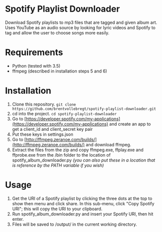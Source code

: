 # Spotify Playlist Downloader
Download Spotify playlists to mp3 files that are tagged and given album art. Uses YouTube as an audio source by looking for lyric videos and Spotify to tag and allow the user to choose songs more easily.

# Requirements
* Python (tested with 3.5)
* ffmpeg (described in installation steps 5 and 6)

# Installation
1. Clone this repository. `git clone https://github.com/brentvollebregt/spotify-playlist-downloader.git`
2. cd into the project. `cd spotify-playlist-downloader`
3. Go to [https://developer.spotify.com/my-applications](https://developer.spotify.com/my-applications) and create an app to get a client_id and client_secret key pair
4. Put these keys in settings.json
5. Go to [http://ffmpeg.zeranoe.com/builds/](http://ffmpeg.zeranoe.com/builds/) and download ffmpeg.
6. Extract the files from the zip and copy ffmpeg.exe, ffplay.exe and ffprobe.exe from the /bin folder to the location of spotify_album_downloader.py *(you can also put these in a location that is reference by the PATH variable if you wish)*

# Usage
1. Get the URI of a Spotify playlist by clicking the three dots at the top to show then menu and click share. In this sub-menu, click "Copy Spotify URI"; this will copy the URI to your clipboard.
2. Run spotify_album_downloader.py and insert your Spotify URI, then hit enter.
3. Files will be saved to /output/ in the current working directory.
